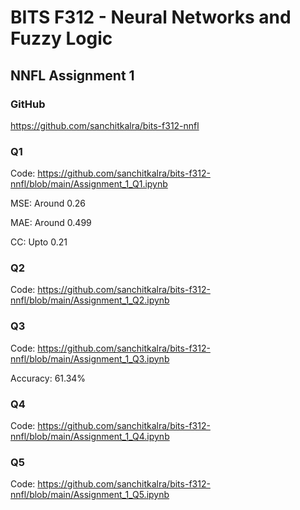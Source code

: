 # BITS F312 - Neural Networks and Fuzzy Logic

## NNFL Assignment 1

### GitHub 
https://github.com/sanchitkalra/bits-f312-nnfl

### Q1
Code: https://github.com/sanchitkalra/bits-f312-nnfl/blob/main/Assignment_1_Q1.ipynb

MSE: Around 0.26

MAE: Around 0.499

CC: Upto 0.21

### Q2
Code: https://github.com/sanchitkalra/bits-f312-nnfl/blob/main/Assignment_1_Q2.ipynb

### Q3
Code: https://github.com/sanchitkalra/bits-f312-nnfl/blob/main/Assignment_1_Q3.ipynb

Accuracy: 61.34%

### Q4
Code: https://github.com/sanchitkalra/bits-f312-nnfl/blob/main/Assignment_1_Q4.ipynb

### Q5
Code: https://github.com/sanchitkalra/bits-f312-nnfl/blob/main/Assignment_1_Q5.ipynb
